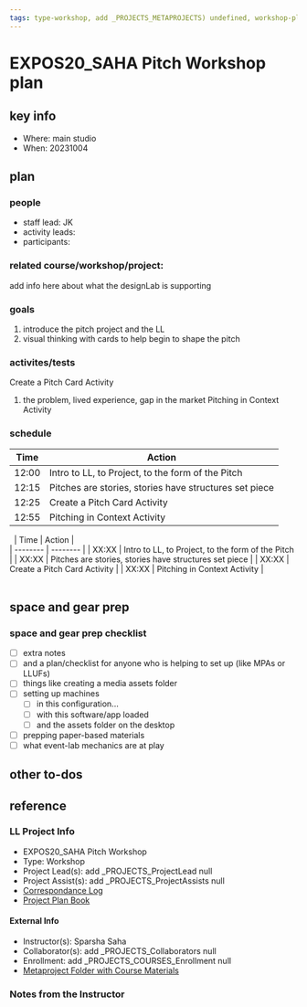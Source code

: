 ```yaml
---
tags: type-workshop, add _PROJECTS_METAPROJECTS) undefined, workshop-plan
---
```



# EXPOS20_SAHA Pitch Workshop plan

## key info
- Where: main studio
- When: 20231004

## plan

### people
* staff lead: JK
* activity leads:
* participants:
### related course/workshop/project:
add info here about what the designLab is supporting
### goals
1. introduce the pitch project and the LL
2. visual thinking with cards to help begin to shape the pitch
### activites/tests
Create a Pitch Card Activity
1. the problem, lived experience, gap in the market
Pitching in Context Activity
### schedule

| Time | Action |  
| -------- | -------- | 
| 12:00     |  Intro to LL, to Project, to the form of the Pitch    | 
| 12:15     |  Pitches are stories, stories have structures set piece    | 
| 12:25     |  Create a Pitch Card Activity    | 
| 12:55     |  Pitching in Context Activity|  
 
 | Time | Action |  
| -------- | -------- | 
| XX:XX     |  Intro to LL, to Project, to the form of the Pitch    | 
| XX:XX     |  Pitches are stories, stories have structures set piece    | 
| XX:XX     |  Create a Pitch Card Activity    | 
| XX:XX     |  Pitching in Context Activity    |  
 
## space and gear prep

### space and gear prep checklist
- [ ] extra notes
- [ ] and a plan/checklist for anyone who is helping to set up (like MPAs or LLUFs)
- [ ] things like creating a media assets folder
- [ ] setting up machines 
    - [ ] in this configuration...
    - [ ] with this software/app loaded
    - [ ] and the assets folder on the desktop
- [ ] prepping paper-based materials
- [ ] what event-lab mechanics are at play 

## other to-dos

## reference
### LL Project Info
* EXPOS20_SAHA Pitch Workshop
* Type: Workshop
* Project Lead(s): add _PROJECTS_ProjectLead null
* Project Assist(s): add _PROJECTS_ProjectAssists null
* [Correspondance Log](https://docs.google.com/document/d/1yPnT2v0XVKY2x3EysWDj_o1PYlxoJLceDFYRQcZ9k8Q/edit#heading=h.6tedxfagcpve)
* [Project Plan Book](https://hackmd.io/@ll-23-24/H1yHjNU02)

#### External Info
* Instructor(s): Sparsha Saha
* Collaborator(s): add _PROJECTS_Collaborators null
* Enrollment: add _PROJECTS_COURSES_Enrollment null
* [Metaproject Folder with Course Materials](https://drive.google.com/drive/folders/1VByb5fzhD0sDBEoyMUeDdOMlp8knYwp7)
### Notes from the Instructor

